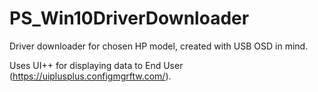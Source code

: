 # PS_Win10DriverDownloader
Driver downloader for chosen HP model, created with USB OSD in mind.

Uses UI++ for displaying data to End User (https://uiplusplus.configmgrftw.com/).
